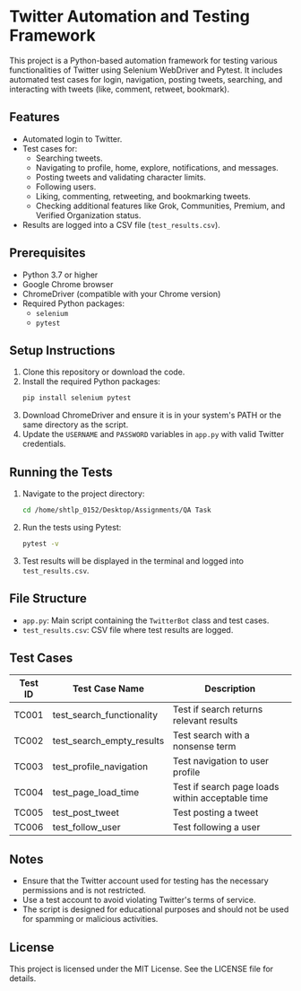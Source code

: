 # Twitter Automation and Testing Framework

This project is a Python-based automation framework for testing various functionalities of Twitter using Selenium WebDriver and Pytest. It includes automated test cases for login, navigation, posting tweets, searching, and interacting with tweets (like, comment, retweet, bookmark).

## Features

- Automated login to Twitter.
- Test cases for:
  - Searching tweets.
  - Navigating to profile, home, explore, notifications, and messages.
  - Posting tweets and validating character limits.
  - Following users.
  - Liking, commenting, retweeting, and bookmarking tweets.
  - Checking additional features like Grok, Communities, Premium, and Verified Organization status.
- Results are logged into a CSV file (`test_results.csv`).

## Prerequisites

- Python 3.7 or higher
- Google Chrome browser
- ChromeDriver (compatible with your Chrome version)
- Required Python packages:
  - `selenium`
  - `pytest`

## Setup Instructions

1. Clone this repository or download the code.
2. Install the required Python packages:
   ```bash
   pip install selenium pytest
   ```
3. Download ChromeDriver and ensure it is in your system's PATH or the same directory as the script.
4. Update the `USERNAME` and `PASSWORD` variables in `app.py` with valid Twitter credentials.

## Running the Tests

1. Navigate to the project directory:
   ```bash
   cd /home/shtlp_0152/Desktop/Assignments/QA Task
   ```
2. Run the tests using Pytest:
   ```bash
   pytest -v
   ```
3. Test results will be displayed in the terminal and logged into `test_results.csv`.

## File Structure

- `app.py`: Main script containing the `TwitterBot` class and test cases.
- `test_results.csv`: CSV file where test results are logged.

## Test Cases

| Test ID | Test Case Name               | Description                                      |
|---------|------------------------------|--------------------------------------------------|
| TC001   | test_search_functionality    | Test if search returns relevant results         |
| TC002   | test_search_empty_results    | Test search with a nonsense term                |
| TC003   | test_profile_navigation      | Test navigation to user profile                 |
| TC004   | test_page_load_time          | Test if search page loads within acceptable time|
| TC005   | test_post_tweet              | Test posting a tweet                            |
| TC006   | test_follow_user             | Test following a user                           |

## Notes

- Ensure that the Twitter account used for testing has the necessary permissions and is not restricted.
- Use a test account to avoid violating Twitter's terms of service.
- The script is designed for educational purposes and should not be used for spamming or malicious activities.

## License

This project is licensed under the MIT License. See the LICENSE file for details.